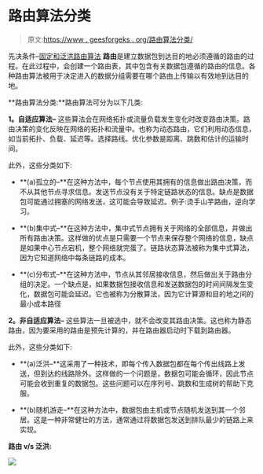 # 路由算法分类

> 原文:[https://www . geesforgeks . org/路由算法分类/](https://www.geeksforgeeks.org/classification-of-routing-algorithms/)

先决条件–[固定和泛洪路由算法](https://www.geeksforgeeks.org/computer-network-fixed-flooding-routing-algorithms/)
**路由**是建立数据包到达目的地必须遵循的路由的过程。在此过程中，会创建一个路由表，其中包含有关数据包遵循的路由的信息。各种路由算法被用于决定进入的数据分组需要在哪个路由上传输以有效地到达目的地。

**路由算法分类:**路由算法可分为以下几类:

**1。自适应算法–**
这些算法会在网络拓扑或流量负载发生变化时改变路由决策。路由决策的变化反映在网络的拓扑和流量中。也称为动态路由，它们利用动态信息，如当前拓扑、负载、延迟等。选择路线。优化参数是距离、跳数和估计的运输时间。

此外，这些分类如下:

*   **(a)孤立的–**在这种方法中，每个节点使用其拥有的信息做出路由决策，而不从其他节点寻求信息。发送节点没有关于特定链路状态的信息。缺点是数据包可能通过拥塞的网络发送，这可能会导致延迟。例子:烫手山芋路由，逆向学习。

*   **(b)集中式–**在这种方法中，集中式节点拥有关于网络的全部信息，并做出所有路由决策。这样做的优点是只需要一个节点来保存整个网络的信息，缺点是如果中心节点宕机，整个网络就完蛋了。链路状态算法被称为集中式算法，因为它知道网络中每条链路的成本。

*   **(c)分布式–**在这种方法中，节点从其邻居接收信息，然后做出关于路由分组的决定。一个缺点是，如果数据包接收信息和发送数据包的时间间隔发生变化，数据包可能会延迟。它也被称为分散算法，因为它计算源和目的地之间的最小成本路径

**2。非自适应算法–**
这些算法一旦被选中，就不会改变其路由决策。这也称为静态路由，因为要采用的路由是预先计算的，并在路由器启动时下载到路由器。

此外，这些分类如下:

*   **(a)泛洪–**这采用了一种技术，即每个传入数据包都在每个传出线路上发送，但到达的线路除外。这样做的一个问题是，数据包可能会循环，因此节点可能会收到重复的数据包。这些问题可以在序列号、跳数和生成树的帮助下克服。

*   **(b)随机游走–**在这种方法中，数据包由主机或节点随机发送到其一个邻居。这是一种非常健壮的方法，通常通过将数据包发送到排队最少的链路上来实现。

**路由 v/s 泛洪:**

![](img/1c73e3f7093320955c33253c20223fff.png)